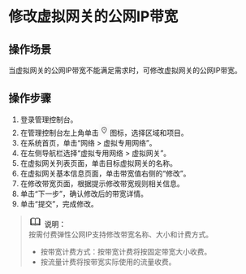 # 修改虚拟网关的公网IP带宽<a name="vpn_04_0803"></a>

## 操作场景<a name="section5803637"></a>

当虚拟网关的公网IP带宽不能满足需求时，可修改虚拟网关的公网IP带宽。

## 操作步骤<a name="section52232738"></a>

1.  登录管理控制台。
2.  在管理控制台左上角单击![](figures/zh-cn_image_0236580617.png)图标，选择区域和项目。
3.  在系统首页，单击“网络 \> 虚拟专用网络”。
4.  在左侧导航栏选择“虚拟专用网络 \> 虚拟网关”。
5.  在虚拟网关列表页面，单击目标虚拟网关的名称。
6.  在虚拟网关基本信息页面，单击带宽值右侧的“修改”。
7.  在修改带宽页面，根据提示修改带宽规则相关信息。
8.  单击“下一步”，确认修改后的带宽详情。
9.  单击“提交”，完成修改。

>![](public_sys-resources/icon-note.gif) **说明：**   
>按需付费弹性公网IP支持修改带宽名称、大小和计费方式。  
>-   按带宽计费方式：按带宽计费将按固定带宽大小收费。  
>-   按流量计费将按带宽实际使用的流量收费。  

